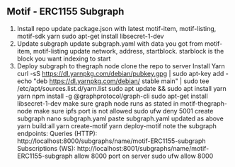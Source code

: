 ## Motif - ERC1155 Subgraph

1. Install repo
    update package.json with latest motif-item, motif-listing, motif-sdk
    yarn 
    sudo apt-get install libsecret-1-dev
2. Update subgraph 
    update subgraph.yaml with data you got from motif-item, motif-listing
        update network, address, startblock. 
        starblock is the block you want indexing to start
3. Deploy subgraph to thegraph node
    clone the repo to server
    Install Yarn
        curl -sS https://dl.yarnpkg.com/debian/pubkey.gpg | sudo apt-key add -
        echo "deb https://dl.yarnpkg.com/debian/ stable main" | sudo tee /etc/apt/sources.list.d/yarn.list
        sudo apt update && sudo apt install yarn
        yarn 
        npm install -g @graphprotocol/graph-cli
        sudo apt-get install libsecret-1-dev
    make sure graph node runs as stated in motif-thegraph-node
    make sure ipfs port is not allowed
        sudo ufw deny 5001 
    create subgraph
        nano subgraph.yaml
        paste subgraph.yaml updated as above
    yarn build:all
    yarn create-motif
    yarn deploy-motif
    note the subgraph endpoints: 
        Queries (HTTP):     http://localhost:8000/subgraphs/name/motif-ERC1155-subgraph
        Subscriptions (WS): http://localhost:8001/subgraphs/name/motif-ERC1155-subgraph
    allow 8000 port on server
        sudo ufw allow 8000

 